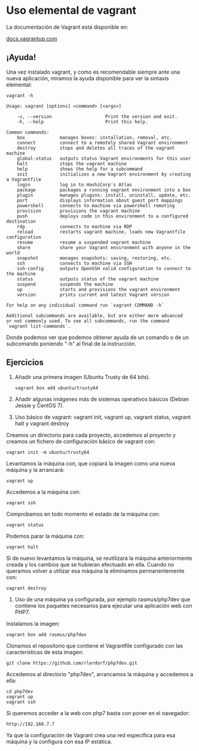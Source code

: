 # Uso elemental de vagrant

La documentación de Vagrant está disponible en:

[docs.vagrantup.com](http://docs.vagrantup.com)

## ¡Ayuda!

Una vez instalado vagrant, y como es recomendable siempre ante una
nueva aplicación, miramos la ayuda disponible para ver la sintaxis
elemental:
```
vagrant -h

Usage: vagrant [options] <command> [<args>]

    -v, --version                    Print the version and exit.
	-h, --help                       Print this help.
		
Common commands:
	box             manages boxes: installation, removal, etc.
	connect         connect to a remotely shared Vagrant environment
	destroy         stops and deletes all traces of the vagrant machine
	global-status   outputs status Vagrant environments for this user
	halt            stops the vagrant machine
	help            shows the help for a subcommand
	init            initializes a new Vagrant environment by creating a Vagrantfile
	login           log in to HashiCorp's Atlas
	package         packages a running vagrant environment into a box
	plugin          manages plugins: install, uninstall, update, etc.
	port            displays information about guest port mappings
	powershell      connects to machine via powershell remoting
	provision       provisions the vagrant machine
	push            deploys code in this environment to a configured destination
	rdp             connects to machine via RDP
	reload          restarts vagrant machine, loads new Vagrantfile configuration
	resume          resume a suspended vagrant machine
	share           share your Vagrant environment with anyone in the world
	snapshot        manages snapshots: saving, restoring, etc.
	ssh             connects to machine via SSH
	ssh-config      outputs OpenSSH valid configuration to connect to the machine
	status          outputs status of the vagrant machine
	suspend         suspends the machine
	up              starts and provisions the vagrant environment
	version         prints current and latest Vagrant version
																																	 
For help on any individual command run `vagrant COMMAND -h`

Additional subcommands are available, but are either more advanced
or not commonly used. To see all subcommands, run the command
`vagrant list-commands`.
```

Donde podemos ver que podemos obtener ayuda de un comando o de un
subcomando poniendo "-h" al final de la instrucción.

## Ejercicios

1. Añadir una primera imagen (Ubuntu Trusty de 64 bits).
    ```
	vagrant box add ubuntu/trusty64
	```
1. Añadir algunas imágenes más de sistemas operativos básicos (Debian
   Jessie y CentOS 7).
   
1. Uso básico de vagrant: vagrant init, vagrant up, vagrant status,
   vagrant halt y  vagrant destroy
   
Creamos un directorio para cada proyecto, accedemos al proyecto y
creamos un fichero de configuración básico de vagrant con:
```
vagrant init -m ubuntu/trusty64
```
Levantamos la máquina con, que copiará la imagen como una nueva
máquina y la arrancará:
```
vagrant up
```
Accedemos a la máquina con:
```
vagrant ssh
```
Comprobamos en todo momento el estado de la máquina con:
```
vagrant status
```
Podemos parar la máquina con:
```
vagrant halt
```
Si de nuevo levantamos la máquina, se reutilizará la máquina
anteriormente creada y los cambios que se hubieran efectuado en
ella. Cuando no queramos volver a utilizar esa máquina la eliminamos
permanentemente con:
```
vagrant destroy
```
1. Uso de una máquina ya configurada, por ejemplo rasmus/php7dev que contiene los paquetes necesarios para ejecutar una aplicación web con PHP7.

Instalamos la imagen:
```
vagrant box add rasmus/php7dev
```
Clonamos el repositorio que contiene el Vagrantfile configurado con las características de esta imagen:
```
git clone https://github.com/rlerdorf/php7dev.git
```
Accedemos al directorio "php7dev", arrancamos la máquina y accedemos a ella:
```
cd php7dev
vagrant up
vagrant ssh
```
Si queremos acceder a la web con php7 basta con poner en el navegador:
```
http://192.168.7.7
```
Ya que la configuración de Vagrant crea una red específica para esa máquina y la configura con esa IP estática.

   
